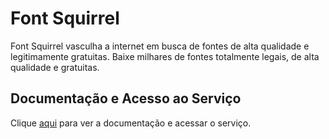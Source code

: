 # Font Squirrel

Font Squirrel vasculha a internet em busca de fontes de alta qualidade e legitimamente gratuitas. Baixe milhares de fontes totalmente legais, de alta qualidade e gratuitas.

## Documentação e Acesso ao Serviço

Clique [aqui](https://www.fontsquirrel.com) para ver a documentação e acessar o serviço.